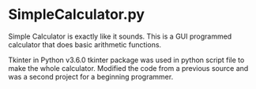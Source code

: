 # SimpleCalculator.py

Simple Calculator is exactly like it sounds. This is a GUI programmed calculator that does basic arithmetic functions. 

Tkinter in Python v3.6.0
    tkinter package was used in python script file to make the whole calculator. Modified the code from a previous source and was a second     project for a beginning programmer.
